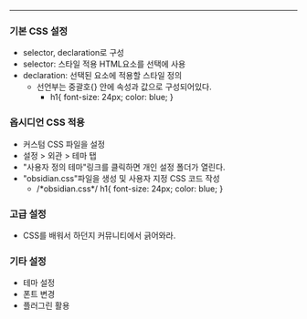 ----
### 기본 CSS 설정
- selector, declaration로 구성
- selector: 스타일 적용 HTML요소를 선택에 사용
- declaration: 선택된 요소에 적용할 스타일 정의
	- 선언부는 중괄호{} 안에 속성과 값으로 구성되어있다.
		- h1{ font-size: 24px; color: blue; }
### 옵시디언 CSS 적용
- 커스텀 CSS 파일을 설정
- 설정 > 외관 > 테마 탭
- "사용자 정의 테마"링크를 클릭하면 개인 설정 폴더가 열린다.
- "obsidian.css"파일을 생성 및 사용자 지정 CSS 코드 작성
	- /\*obsidian.css\*/ h1{ font-size: 24px; color: blue; }
### 고급 설정
- CSS를 배워서 하던지 커뮤니티에서 긁어와라.

### 기타 설정
- 테마 설정
- 폰트 변경
- 플러그린 활용
